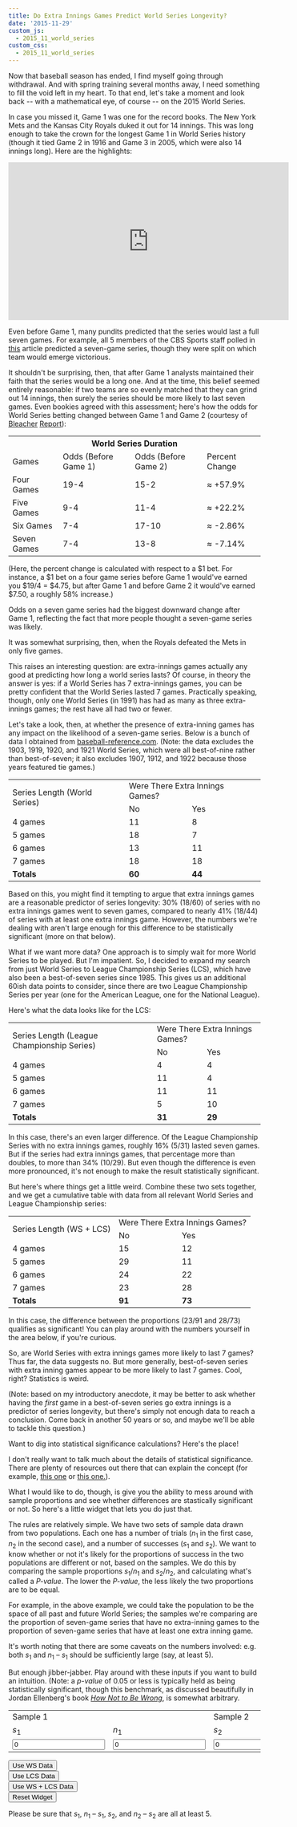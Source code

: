 ```yaml
---
title: Do Extra Innings Games Predict World Series Longevity?
date: '2015-11-29'
custom_js: 
  - 2015_11_world_series
custom_css: 
  - 2015_11_world_series
---
```

Now that baseball season has ended, I find myself going through withdrawal. And with spring training several months away, I need something to fill the void left in my heart. To that end, let's take a moment and look back -- with a mathematical eye, of course -- on the 2015 World Series.

In case you missed it, Game 1 was one for the record books. The New York Mets and the Kansas City Royals duked it out for 14 innings. This was long enough to take the crown for the longest Game 1 in World Series history (though it tied Game 2 in 1916 and Game 3 in 2005, which were also 14 innings long). Here are the highlights:

<iframe width="560" height="315" src="https://www.youtube.com/embed/ehiuTpr8g-8" frameborder="0" allowfullscreen class="mgp-youtube"></iframe>

Even before Game 1, many pundits predicted that the series would last a full seven games. For example, all 5 members of the CBS Sports staff polled in <a href="http://www.cbssports.com/mlb/eye-on-baseball/25351815/2015-world-series-predictions-mets-royals-go-the-distance" target="_blank">this</a> article predicted a seven-game series, though they were split on which team would emerge victorious.

It shouldn't be surprising, then, that after Game 1 analysts maintained their faith that the series would be a long one. And at the time, this belief seemed entirely reasonable: if two teams are so evenly matched that they can grind out 14 innings, then surely the series should be more likely to last seven games. Even bookies agreed with this assessment; here's how the odds for World Series betting changed between Game 1 and Game 2 (courtesy of <a href="http://bleacherreport.com/articles/2583362-world-series-2015-odds-and-prop-bets-info-for-mets-vs-royals-game-1" target="_blank">Bleacher</a> <a href="http://bleacherreport.com/articles/2583670-world-series-2015-odds-prop-bets-score-prediction-for-mets-vs-royals-game-2">Report</a>):

<table class="table table-bordered table-striped table-hover table-centered">
  <tr>
    <th colspan="4" class="text-center mgp-table-cell">World Series Duration</th>
  </tr>
  <tr>
    <td>Games</td>
    <td>Odds (Before Game 1)</td>
    <td>Odds (Before Game 2)</td>
    <td>Percent Change</td>
  </tr>
  <tr>
    <td>Four Games</td>
    <td>19-4</td>
    <td>15-2</td>
    <td><span class="text-success">&approx; +57.9%</span></td>
  </tr>
  <tr>
    <td>Five Games</td>
    <td>9-4</td>
    <td>11-4</td>
    <td><span class="text-success">&approx; +22.2%</span></td>
  </tr>
  <tr>
    <td>Six Games</td>
    <td>7-4</td>
    <td>17-10</td>
    <td><span class="text-danger">&approx; -2.86%</span></td>
  </tr>
  <tr>
    <td>Seven Games</td>
    <td>7-4</td>
    <td>13-8</td>
    <td><span class="text-danger">&approx; -7.14%</span></td>
  </tr>
</table>

(Here, the percent change is calculated with respect to a $1 bet. For instance, a $1 bet on a four game series before Game 1 would've earned you $19/4 = $4.75, but after Game 1 and before Game 2 it would've earned $7.50, a roughly 58% increase.) 

Odds on a seven game series had the biggest downward change after Game 1, reflecting the fact that more people thought a seven-game series was likely. 

It was somewhat surprising, then, when the Royals defeated the Mets in only five games.

This raises an interesting question: are extra-innings games actually any good at predicting how long a world series lasts? Of course, in theory the answer is yes: if a World Series has 7 extra-innings games, you can be pretty confident that the World Series lasted 7 games. Practically speaking, though, only one World Series (in 1991) has had as many as three extra-innings games; the rest have all had two or fewer.

Let's take a look, then, at whether the presence of extra-inning games has any impact on the likelihood of a seven-game series. Below is a bunch of data I obtained from  <a href="http://www.baseball-reference.com" target="_blank">baseball-reference.com</a>. (Note: the data excludes the 1903, 1919, 1920, and 1921 World Series, which were all best-of-nine rather than best-of-seven; it also excludes 1907, 1912, and 1922 because those years featured tie games.)

<table class="table table-bordered table-hover table-centered">
  <tr>
    <td rowspan="2" class="mgp-table-cell">Series Length (World Series)</td>
    <td colspan="2" class="mgp-table-cell">Were There Extra Innings Games?</td>
  </tr>
  <tr>
    <td class="mgp-table-cell">No</td>
    <td class="mgp-table-cell">Yes</td>
  </tr>
  <tr>
    <td class="td-33">4 games</td>
    <td class="td-33">11</td>
    <td class="td-33">8</td>
  </tr>
  <tr>
    <td>5 games</td>
    <td>18</td>
    <td>7</td>
  </tr>
  <tr>
    <td>6 games</td>
    <td>13</td>
    <td>11</td>
  </tr>
  <tr>
    <td>7 games</td>
    <td>18</td>
    <td>18</td>
  </tr>
  <tr>
    <td><strong>Totals</strong></td>
    <td><strong>60</strong></td>
    <td><strong>44</strong></td>
  </tr>
</table>

Based on this, you might find it tempting to argue that extra innings games are a reasonable predictor of series longevity: 30% (18/60) of series with no extra innings games went to seven games, compared to nearly 41% (18/44) of series with at least one extra innings game. However, the numbers we're dealing with aren't large enough for this difference to be statistically significant (more on that below).

What if we want more data? One approach is to simply wait for more World Series to be played. But I'm impatient. So, I decided to expand my search from just World Series to League Championship Series (LCS), which have also been a best-of-seven series since 1985. This gives us an additional 60ish data points to consider, since there are two League Championship Series per year (one for the American League, one for the National League).

Here's what the data looks like for the LCS:

<table class="table table-bordered table-hover table-centered">
  <tr>
    <td rowspan="2" class="mgp-table-cell">Series Length (League Championship Series)</td>
    <td colspan="2" class="mgp-table-cell">Were There Extra Innings Games?</td>
  </tr>
  <tr>
    <td class="mgp-table-cell">No</td>
    <td class="mgp-table-cell">Yes</td>
  </tr>
  <tr>
    <td class="td-33">4 games</td>
    <td class="td-33">4</td>
    <td class="td-33">4</td>
  </tr>
  <tr>
    <td>5 games</td>
    <td>11</td>
    <td>4</td>
  </tr>
  <tr>
    <td>6 games</td>
    <td>11</td>
    <td>11</td>
  </tr>
  <tr>
    <td>7 games</td>
    <td>5</td>
    <td>10</td>
  </tr>
  <tr>
    <td><strong>Totals</strong></td>
    <td><strong>31</strong></td>
    <td><strong>29</strong></td>
  </tr>
</table>

In this case, there's an even larger difference. Of the League Championship Series with no extra innings games, roughly 16% (5/31) lasted seven games. But if the series had extra innings games, that percentage more than doubles, to more than 34% (10/29). But even though the difference is even more pronounced, it's not enough to make the result statistically significant.

But here's where things get a little weird. Combine these two sets together, and we get a cumulative table with data from all relevant World Series and League Championship series: 

<table class="table table-bordered table-hover table-centered">
  <tr>
    <td rowspan="2" class="mgp-table-cell">Series Length (WS + LCS)</td>
    <td colspan="2" class="mgp-table-cell">Were There Extra Innings Games?</td>
  </tr>
  <tr>
    <td class="mgp-table-cell">No</td>
    <td class="mgp-table-cell">Yes</td>
  </tr>
  <tr>
    <td class="td-33">4 games</td>
    <td class="td-33">15</td>
    <td class="td-33">12</td>
  </tr>
  <tr>
    <td>5 games</td>
    <td>29</td>
    <td>11</td>
  </tr>
  <tr>
    <td>6 games</td>
    <td>24</td>
    <td>22</td>
  </tr>
  <tr>
    <td>7 games</td>
    <td>23</td>
    <td>28</td>
  </tr>
  <tr>
    <td><strong>Totals</strong></td>
    <td><strong>91</strong></td>
    <td><strong>73</strong></td>
  </tr>
</table>

In this case, the difference between the proportions (23/91 and 28/73) qualifies as significant! You can play around with the numbers yourself in the area below, if you're curious.

So, are World Series with extra innings games more likely to last 7 games? Thus far, the data suggests no. But more generally, best-of-seven series with extra inning games appear to be more likely to last 7 games. Cool, right? Statistics is weird.

(Note: based on my introductory anecdote, it may be better to ask whether having the _first_ game in a best-of-seven series go extra innings is a predictor of series longevity, but there's simply not enough data to reach a conclusion. Come back in another 50 years or so, and maybe we'll be able to tackle this question.)

<div class="math-area">
  <div class="math-area-title">
    Want to dig into statistical significance calculations? Here's the place!
    <span class="glyphicon glyphicon-plus-sign"></span>
  </div>
  <div class="math-area-body">
    <p>I don't really want to talk much about the details of statistical significance. There are plenty of resources out there that can explain the concept (for example, <a href="https://onlinecourses.science.psu.edu/stat414/node/268" target="_blank">this one</a> or <a href="http://stattrek.com/hypothesis-test/difference-in-proportions.aspx">this one.</a>).</p>
    <p>What I would like to do, though, is give you the ability to mess around with sample proportions and see whether differences are stastically significant or not. So here's a little widget that lets you do just that.</p>
    <p>The rules are relatively simple. We have two sets of sample data drawn from two populations. Each one has a number of trials (<em>n</em><sub>1</sub> in the first case, <em>n</em><sub>2</sub> in the second case), and a number of successes (<em>s</em><sub>1</sub> and <em>s</em><sub>2</sub>). We want to know whether or not it's likely for the proportions of success in the two populations are different or not, based on the samples. We do this by comparing the sample proportions <em>s</em><sub>1</sub>/<em>n</em><sub>1</sub> and <em>s</em><sub>2</sub>/<em>n</em><sub>2</sub>, and calculating what's called a <em>P-value</em>. The lower the <em>P-value</em>, the less likely the two proportions are to be equal.</p>
    <p>For example, in the above example, we could take the population to be the space of all past and future World Series; the samples we're comparing are the proportion of seven-game series that have no extra-inning games to the proportion of seven-game series that have at least one extra inning game.</p>
    <p>It's worth noting that there are some caveats on the numbers involved: e.g. both <em>s</em><sub>1</sub> and <em>n</em><sub>1</sub> &ndash; <em>s</em><sub>1</sub> should be sufficiently large (say, at least 5).</p>
    <p>But enough jibber-jabber. Play around with these inputs if you want to build an intuition. (Note: a <em>p-value</em> of 0.05 or less is typically held as being statistically significant, though this benchmark, as discussed beautifully in Jordan Ellenberg's book <em><a href="http://www.amazon.com/How-Not-Be-Wrong-Mathematical/dp/0143127535">How Not to Be Wrong</a></em>, is somewhat arbitrary.</p>
    <table class="table table-bordered" id="dataTable">
      <tr>
        <td colspan="2">Sample 1</td>
        <td colspan="2">Sample 2</td>
        <td rowspan="2">P-value</td>
        <td rowspan="2">Significant (at 0.05)?</td>
      </tr>
      <tr>
        <td><em>s</em><sub>1</sub></td>
        <td><em>n</em><sub>1</sub></td>
        <td><em>s</em><sub>2</sub></td>
        <td><em>n</em><sub>2</sub></td>
      </tr>
      <tr id="dataRow">
        <td><input type="number" id="s1" step="1" min="0" value="0" class="form-control text-center"></td>
        <td><input type="number" id="n1" step="1" min="0" value="0" class="form-control text-center"></td>
        <td><input type="number" id="s2" step="1" min="0" value="0" class="form-control text-center"></td>
        <td><input type="number" id="n2" step="1" min="0" value="0" class="form-control text-center"></td>
        <td id="pval">--</td>
        <td id="sig">--</td>
      </tr>
    </table>
    <div class="row">
      <div class="col-xs-3">
        <button class="btn btn-primary btn-block" id="ws">Use WS Data</button>
      </div>
      <div class="col-xs-3">
        <button class="btn btn-primary btn-block" id="lcs">Use LCS Data</button>
      </div>
      <div class="col-xs-3">
        <button class="btn btn-primary btn-block" id="wslcs">Use WS + LCS Data</button>
      </div>
      <div class="col-xs-3">
        <button class="btn btn-primary btn-block" id="ws-reset">Reset Widget</button>
      </div>
    </div>
    <p class="text-danger" id="minVals">Please be sure that <em>s</em><sub>1</sub>, <em>n</em><sub>1</sub> &ndash; <em>s</em><sub>1</sub>, <em>s</em><sub>2</sub>, and <em>n</em><sub>2</sub> &ndash; <em>s</em><sub>2</sub> are all at least 5.</p>
  </div>
</div>